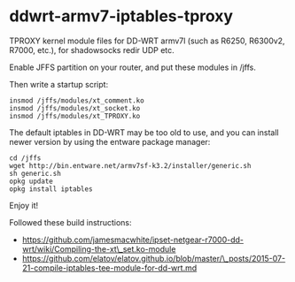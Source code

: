 # ddwrt-armv7-iptables-tproxy
TPROXY kernel module files for DD-WRT armv7l (such as R6250, R6300v2, R7000, etc.), for shadowsocks redir UDP etc.

Enable JFFS partition on your router, and put these modules in /jffs.

Then write a startup script:
```
insmod /jffs/modules/xt_comment.ko
insmod /jffs/modules/xt_socket.ko
insmod /jffs/modules/xt_TPROXY.ko
```

The default iptables in DD-WRT may be too old to use, and you can install newer version by using the entware package manager:
```
cd /jffs
wget http://bin.entware.net/armv7sf-k3.2/installer/generic.sh
sh generic.sh
opkg update
opkg install iptables
```

Enjoy it!

Followed these build instructions: 
- https://github.com/jamesmacwhite/ipset-netgear-r7000-dd-wrt/wiki/Compiling-the-xt\_set.ko-module
- https://github.com/elatov/elatov.github.io/blob/master/\_posts/2015-07-21-compile-iptables-tee-module-for-dd-wrt.md
